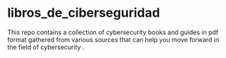 # libros_de_ciberseguridad

This repo contains a collection of cybersecurity books and guides in pdf format gathered from various sources that can help you move forward in the field of cybersecurity .
